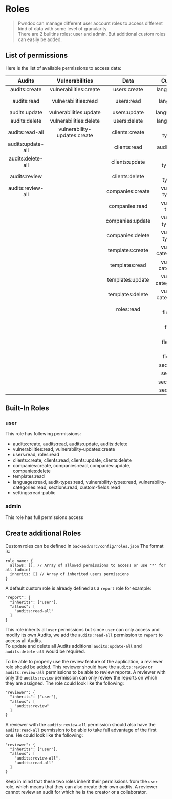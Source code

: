 # Roles

> Pwndoc can manage different user account roles to access different kind of data with some level of granularity<br>
> There are 2 builtins roles: user and admin. But additional custom roles can easily be added. 

## List of permissions

Here is the list of available permissions to access data:

| Audits            | Vulnerabilities               | Data              | Custom Data                     | Settings             |
|:-----------------:|:-----------------------------:|:-----------------:|:-------------------------------:|:--------------------:|
| audits:create     | vulnerabilities:create        | users:create      | languages:create                | settings:read        |
| audits:read       | vulnerabilities:read          | users:read        | languages:read                  | settings:read-public |
| audits:update     | vulnerabilities:update        | users:update      | languages:update                | settings:update      |
| audits:delete     | vulnerabilities:delete        | users:delete      | languages:delete                |                      |
| audits:read-all   | vulnerability-updates:create  | clients:create    | audit-types:create              |                      |
| audits:update-all |                               | clients:read      | audit-types:read                |                      |
| audits:delete-all |                               | clients:update    | audit-types:update              |                      |
| audits:review     |                               | clients:delete    | audit-types:delete              |                      |
| audits:review-all |                               | companies:create  | vulnerability-types:create      |                      |
|                   |                               | companies:read    | vulnerability-types:read        |                      |
|                   |                               | companies:update  | vulnerability-types:update      |                      |
|                   |                               | companies:delete  | vulnerability-types:delete      |                      |
|                   |                               | templates:create  | vulnerability-categories:create |                      |
|                   |                               | templates:read    | vulnerability-categories:read   |                      |
|                   |                               | templates:update  | vulnerability-categories:update |                      |
|                   |                               | templates:delete  | vulnerability-categories:delete |                      |
|                   |                               | roles:read        | custom-fields:create            |                      |
|                   |                               |                   | custom-fields:read              |                      |
|                   |                               |                   | custom-fields:update            |                      |
|                   |                               |                   | custom-fields:delete            |                      |
|                   |                               |                   | sections:create                 |                      |
|                   |                               |                   | sections:read                   |                      |
|                   |                               |                   | sections:update                 |                      |
|                   |                               |                   | sections:delete                 |                      |


## Built-In Roles

### user

This role has following permissions:

- audits:create, audits:read, audits:update, audits:delete
- vulnerabilities:read, vulnerability-updates:create
- users:read, roles:read
- clients:create, clients:read, clients:update, clients:delete
- companies:create, companies:read, companies:update, companies:delete
- templates:read
- languages:read, audit-types:read, vulnerability-types:read, vulnerability-categories:read, sections:read, custom-fields:read
- settings:read-public

### admin

This role has full permissions access

## Create additional Roles

Custom roles can be defined in `backend/src/config/roles.json`
The format is:

```
role_name: {
  allows: [], // Array of allowed permissions to access or use '*' for all (admin)
  inherits: [] // Array of inherited users permissions
}
```

A default custom role is already defined as a `report` role for example:
```
"report": {
  "inherits": ["user"],
  "allows": [
    "audits:read-all"
  ]
}
```

This role inherits all `user` permissions but since `user` can only access and modify its own Audits, we add the `audits:read-all` permission to `report` to access all Audits.  
To update and delete all Audits additional `audits:update-all` and `audits:delete-all` would be required.

To be able to properly use the review feature of the application, a reviewer role should be added. This reviewer should have the `audits:review` or `audits:review-all` permissions to be able to review reports. A reviewer with only the `audits:review` permission can only review the reports on which they are assigned. The role could look like the following: 
```
"reviewer": {
  "inherits": ["user"],
  "allows": [
    "audits:review"
  ]
}
```
A reviewer with the `audits:review-all` permission should also have the `audits:read-all` permission to be able to take full advantage of the first one. He could look like the following: 
```
"reviewer": {
  "inherits": ["user"],
  "allows": [
    "audits:review-all",
    "audits:read-all"
  ]
}
```

Keep in mind that these two roles inherit their permissions from the `user` role, which means that they can also create their own audits. A reviewer cannot review an audit for which he is the creator or a collaborator. 